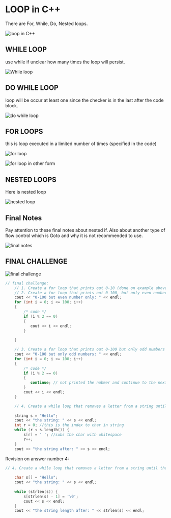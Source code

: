 # LOOP in C++
There are For, While, Do, Nested loops.

![loop in C++](./images/loops_in_Cpp.png)

## WHILE LOOP
use while if unclear how many times the loop will persist.

![While loop](./images/while_loop.png)


## DO WHILE LOOP
loop will be occur at least one since the checker is in the last after the code block.

![do while loop](./images/do_while_loop.png)


## FOR LOOPS
this is loop executed in a limited number of times (specified in the code)

![for loop](./images/for_loop.png)

![for loop in other form](./images/for_loop2.png)


## NESTED LOOPS

Here is nested loop

![nested loop](./images/nested_loop.png)

## Final Notes
Pay attention to these final notes about nested if. 
Also about another type of flow control which is Goto and why it is not recommended to use. 

![final notes](./images/final_notes_loop.png)

## FINAL CHALLENGE

![final challenge](./images/final_challenges_loop.png)

```c++
// final challenge:
    // 1. Create a for loop that prints out 0-10 (done on example above 2 in fact)
    // 2. Create a for loop that prints out 0-100, but only even number
    cout << "0-100 but even number only: " << endl;
    for (int i = 0; i <= 100; i++)
    {
        /* code */
        if (i % 2 == 0)
        {
           cout << i << endl;
        }
        
    }

    // 3. Create a for loop that prints out 0-100 but only odd numbers
    cout << "0-100 but only odd numbers: " << endl;
    for (int i = 0; i <= 100; i++)
    {
        /* code */
        if (i % 2 == 0)
        {
           continue; // not printed the nubmer and continue to the next iteration
        }
        cout << i << endl;
    }

    // 4. Create a while loop that removes a letter from a string until there are no letters remaining.
    
    string s = "Hello";
    cout << "the string: " << s << endl;
    int r = 0; //this is the index to char in string
    while (r < s.length()) {
        s[r] = ' '; //subs the char with whitespace
        r++;
    }
    cout << "the string after: " << s << endl;
```

Revision on answer number 4:
```c++
// 4. Create a while loop that removes a letter from a string until there are no letters remaining.
    
    char s[] = "Hello";
    cout << "the string: " << s << endl;
    
    while (strlen(s)) {
        s[strlen(s) - 1] = '\0';
        cout << s << endl;
    }
    cout << "the string length after: " << strlen(s) << endl;
```